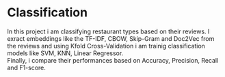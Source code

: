 # Classification

In this project i am classifying restaurant types based on their reviews. I exract embeddings like the TF-IDF, CBOW, Skip-Gram and Doc2Vec from the reviews and using Kfold Cross-Validation i am trainig classification models like SVM, KNN, Linear Regressor.    
Finally, i compare their performances based on Accuracy, Precision, Recall and F1-score.
